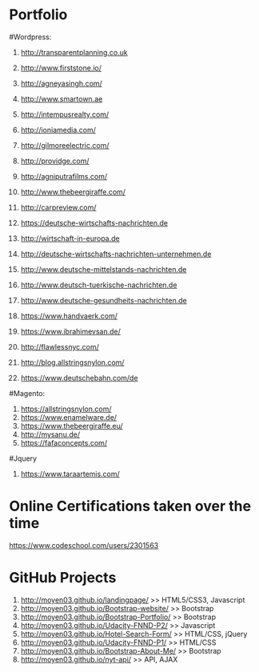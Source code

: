 # Portfolio

#Wordpress:

1. http://transparentplanning.co.uk
2. http://www.firststone.io/

1. http://agneyasingh.com/ 
2. http://www.smartown.ae 
3. http://intempusrealty.com/ 
4. http://ioniamedia.com/ 
5. http://gilmoreelectric.com/ 
6. http://providge.com/ 
7. http://agniputrafilms.com/ 
8. http://www.thebeergiraffe.com/ 
9. http://carpreview.com/ 
10. https://deutsche-wirtschafts-nachrichten.de
11. http://wirtschaft-in-europa.de
12. http://deutsche-wirtschafts-nachrichten-unternehmen.de
13. http://www.deutsche-mittelstands-nachrichten.de
14. http://www.deutsch-tuerkische-nachrichten.de
15. http://www.deutsche-gesundheits-nachrichten.de
16. https://www.handvaerk.com/
17. https://www.ibrahimevsan.de/
18. http://flawlessnyc.com/
19. http://blog.allstringsnylon.com/
20. https://www.deutschebahn.com/de


#Magento:
1. https://allstringsnylon.com/
2. https://www.enamelware.de/
3. https://www.thebeergiraffe.eu/
4. http://mysanu.de/
5. https://fafaconcepts.com/

#Jquery
1. https://www.taraartemis.com/

# Online Certifications taken over the time 
https://www.codeschool.com/users/2301563

# GitHub Projects
1. http://moyen03.github.io/landingpage/                 >> HTML5/CSS3, Javascript
2. http://moyen03.github.io/Bootstrap-website/           >> Bootstrap
3. http://moyen03.github.io/Bootstrap-Portfolio/         >> Bootstrap
4. http://moyen03.github.io/Udacity-FNND-P2/             >> Javascript
5. http://moyen03.github.io/Hotel-Search-Form/           >> HTML/CSS, jQuery
6. http://moyen03.github.io/Udacity-FNND-P1/             >> HTML/CSS
7. http://moyen03.github.io/Bootstrap-About-Me/          >> Bootstrap
8. http://moyen03.github.io/nyt-api/                     >> API, AJAX
